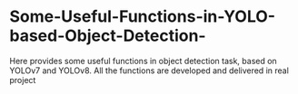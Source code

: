 # Some-Useful-Functions-in-YOLO-based-Object-Detection-
Here provides some useful functions in object detection task, based on YOLOv7 and YOLOv8. All the functions are developed and delivered in real project 
